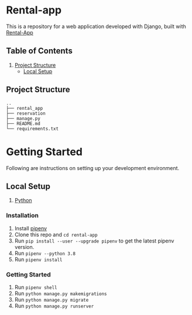# Rental-app

This is a repository for a web application developed with Django, built with [Rental-App](https://github.com/arslan578/rental_app)

## Table of Contents

1. [Project Structure](#project-structure)
   - [Local Setup](#local-setup)

## Project Structure

    ..
    ├── rental_app                      
    ├── reservation                       
    ├── manage.py
    ├── README.md
    └── requirements.txt

# Getting Started

Following are instructions on setting up your development environment.

## Local Setup
1. [Python](https://www.python.org/downloads/release/python-365/)

### Installation

1. Install [pipenv](https://pypi.org/project/pipenv/)
2. Clone this repo and `cd rental-app`
3. Run `pip install --user --upgrade pipenv` to get the latest pipenv version.
4. Run `pipenv --python 3.8`
5. Run `pipenv install`

### Getting Started

1. Run `pipenv shell`
2. Run `python manage.py makemigrations`
3. Run `python manage.py migrate`
4. Run `python manage.py runserver`
